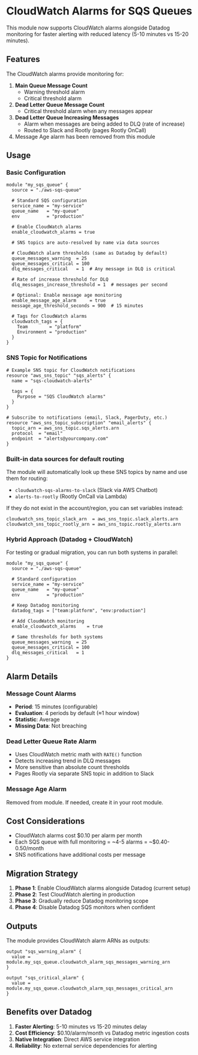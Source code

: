 # CloudWatch Alarms for SQS Queues

This module now supports CloudWatch alarms alongside Datadog monitoring for faster alerting with reduced latency (5-10 minutes vs 15-20 minutes).

## Features

The CloudWatch alarms provide monitoring for:

1. **Main Queue Message Count**
   - Warning threshold alarm
   - Critical threshold alarm
2. **Dead Letter Queue Message Count**
   - Critical threshold alarm when any messages appear
3. **Dead Letter Queue Increasing Messages**
   - Alarm when messages are being added to DLQ (rate of increase)
   - Routed to Slack and Rootly (pages Rootly OnCall)
4. Message Age alarm has been removed from this module

## Usage

### Basic Configuration

```hcl
module "my_sqs_queue" {
  source = "./aws-sqs-queue"
  
  # Standard SQS configuration
  service_name = "my-service"
  queue_name   = "my-queue"
  env          = "production"
  
  # Enable CloudWatch alarms
  enable_cloudwatch_alarms = true

  # SNS topics are auto-resolved by name via data sources
  
  # CloudWatch alarm thresholds (same as Datadog by default)
  queue_messages_warning  = 25
  queue_messages_critical = 100
  dlq_messages_critical   = 1  # Any message in DLQ is critical
  
  # Rate of increase threshold for DLQ
  dlq_messages_increase_threshold = 1  # messages per second
  
  # Optional: Enable message age monitoring
  enable_message_age_alarm     = true
  message_age_threshold_seconds = 900  # 15 minutes
  
  # Tags for CloudWatch alarms
  cloudwatch_tags = {
    Team        = "platform"
    Environment = "production"
  }
}
```

### SNS Topic for Notifications

```hcl
# Example SNS topic for CloudWatch notifications
resource "aws_sns_topic" "sqs_alerts" {
  name = "sqs-cloudwatch-alerts"
  
  tags = {
    Purpose = "SQS CloudWatch alarms"
  }
}

# Subscribe to notifications (email, Slack, PagerDuty, etc.)
resource "aws_sns_topic_subscription" "email_alerts" {
  topic_arn = aws_sns_topic.sqs_alerts.arn
  protocol  = "email"
  endpoint  = "alerts@yourcompany.com"
}
```

### Built-in data sources for default routing

The module will automatically look up these SNS topics by name and use them for routing:

- `cloudwatch-sqs-alarms-to-slack` (Slack via AWS Chatbot)
- `alerts-to-rootly` (Rootly OnCall via Lambda)

If they do not exist in the account/region, you can set variables instead:

```hcl
cloudwatch_sns_topic_slack_arn  = aws_sns_topic.slack_alerts.arn
cloudwatch_sns_topic_rootly_arn = aws_sns_topic.rootly_alerts.arn
```

### Hybrid Approach (Datadog + CloudWatch)

For testing or gradual migration, you can run both systems in parallel:

```hcl
module "my_sqs_queue" {
  source = "./aws-sqs-queue"
  
  # Standard configuration
  service_name = "my-service"
  queue_name   = "my-queue"
  env          = "production"
  
  # Keep Datadog monitoring
  datadog_tags = ["team:platform", "env:production"]
  
  # Add CloudWatch monitoring
  enable_cloudwatch_alarms    = true
  
  # Same thresholds for both systems
  queue_messages_warning  = 25
  queue_messages_critical = 100
  dlq_messages_critical   = 1
}
```

## Alarm Details

### Message Count Alarms
- **Period**: 15 minutes (configurable)
- **Evaluation**: 4 periods by default (≈1 hour window)
- **Statistic**: Average
- **Missing Data**: Not breaching

### Dead Letter Queue Rate Alarm
- Uses CloudWatch metric math with `RATE()` function
- Detects increasing trend in DLQ messages
- More sensitive than absolute count thresholds
- Pages Rootly via separate SNS topic in addition to Slack

### Message Age Alarm
Removed from module. If needed, create it in your root module.

## Cost Considerations

- CloudWatch alarms cost $0.10 per alarm per month
- Each SQS queue with full monitoring = ~4-5 alarms = ~$0.40-0.50/month
- SNS notifications have additional costs per message

## Migration Strategy

1. **Phase 1**: Enable CloudWatch alarms alongside Datadog (current setup)
2. **Phase 2**: Test CloudWatch alerting in production
3. **Phase 3**: Gradually reduce Datadog monitoring scope
4. **Phase 4**: Disable Datadog SQS monitors when confident

## Outputs

The module provides CloudWatch alarm ARNs as outputs:

```hcl
output "sqs_warning_alarm" {
  value = module.my_sqs_queue.cloudwatch_alarm_sqs_messages_warning_arn
}

output "sqs_critical_alarm" {
  value = module.my_sqs_queue.cloudwatch_alarm_sqs_messages_critical_arn
}
```

## Benefits over Datadog

1. **Faster Alerting**: 5-10 minutes vs 15-20 minutes delay
2. **Cost Efficiency**: $0.10/alarm/month vs Datadog metric ingestion costs
3. **Native Integration**: Direct AWS service integration
4. **Reliability**: No external service dependencies for alerting
